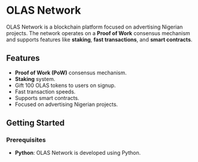 # OLAS Network

OLAS Network is a blockchain platform focused on advertising Nigerian projects. The network operates on a **Proof of Work** consensus mechanism and supports features like **staking**, **fast transactions**, and **smart contracts**.

## Features
- **Proof of Work (PoW)** consensus mechanism.
- **Staking** system.
- Gift 100 OLAS tokens to users on signup.
- Fast transaction speeds.
- Supports smart contracts.
- Focused on advertising Nigerian projects.

## Getting Started

### Prerequisites

- **Python**: OLAS Network is developed using Python.
